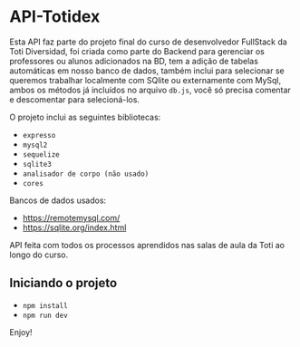 # API-Totidex

Esta API faz parte do projeto final do curso de desenvolvedor FullStack da Toti Diversidad, foi criada como parte do Backend para gerenciar os professores ou alunos adicionados na BD, tem a adição de tabelas automáticas em nosso banco de dados, também inclui para selecionar se queremos trabalhar localmente com SQlite ou externamente com MySql, ambos os métodos já incluídos no arquivo `db.js`, você só precisa comentar e descomentar para selecioná-los.

O projeto inclui as seguintes bibliotecas:
* `expresso`
* `mysql2`
* `sequelize`
* `sqlite3`
* `analisador de corpo (não usado)`
* `cores`

Bancos de dados usados:
* https://remotemysql.com/
* https://sqlite.org/index.html 

API feita com todos os processos aprendidos nas salas de aula da Toti ao longo do curso.

## Iniciando o projeto

- `npm install`
- `npm run dev`

Enjoy!
